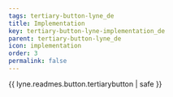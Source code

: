 ```yaml
---
tags: tertiary-button-lyne_de
title: Implementation
key: tertiary-button-lyne-implementation_de
parent: tertiary-button-lyne_de
icon: implementation
order: 3
permalink: false  
---
```

{{ lyne.readmes.button.tertiarybutton | safe }}


